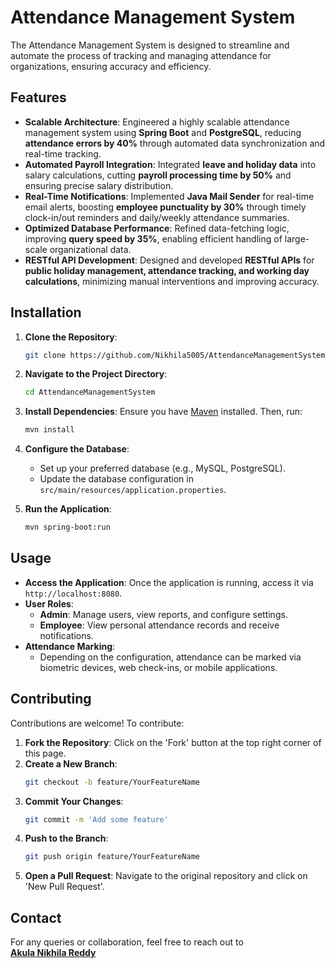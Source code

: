 # Attendance Management System

The Attendance Management System is designed to streamline and automate the process of tracking and managing attendance for organizations, ensuring accuracy and efficiency.


## Features

- **Scalable Architecture**: Engineered a highly scalable attendance management system using **Spring Boot** and **PostgreSQL**, reducing **attendance errors by 40%** through automated data synchronization and real-time tracking.  
- **Automated Payroll Integration**: Integrated **leave and holiday data** into salary calculations, cutting **payroll processing time by 50%** and ensuring precise salary distribution.  
- **Real-Time Notifications**: Implemented **Java Mail Sender** for real-time email alerts, boosting **employee punctuality by 30%** through timely clock-in/out reminders and daily/weekly attendance summaries.  
- **Optimized Database Performance**: Refined data-fetching logic, improving **query speed by 35%**, enabling efficient handling of large-scale organizational data.  
- **RESTful API Development**: Designed and developed **RESTful APIs** for **public holiday management, attendance tracking, and working day calculations**, minimizing manual interventions and improving accuracy.  

## Installation

1. **Clone the Repository**:
   ```bash
   git clone https://github.com/Nikhila5005/AttendanceManagementSystem.git
   ```
2. **Navigate to the Project Directory**:
   ```bash
   cd AttendanceManagementSystem
   ```
3. **Install Dependencies**:
   Ensure you have [Maven](https://maven.apache.org/) installed. Then, run:
   ```bash
   mvn install
   ```
4. **Configure the Database**:
   - Set up your preferred database (e.g., MySQL, PostgreSQL).
   - Update the database configuration in `src/main/resources/application.properties`.

5. **Run the Application**:
   ```bash
   mvn spring-boot:run
   ```

## Usage

- **Access the Application**:
  Once the application is running, access it via `http://localhost:8080`.
- **User Roles**:
  - **Admin**: Manage users, view reports, and configure settings.
  - **Employee**: View personal attendance records and receive notifications.
- **Attendance Marking**:
  - Depending on the configuration, attendance can be marked via biometric devices, web check-ins, or mobile applications.


## Contributing

Contributions are welcome! To contribute:

1. **Fork the Repository**: Click on the 'Fork' button at the top right corner of this page.
2. **Create a New Branch**:
   ```bash
   git checkout -b feature/YourFeatureName
   ```
3. **Commit Your Changes**:
   ```bash
   git commit -m 'Add some feature'
   ```
4. **Push to the Branch**:
   ```bash
   git push origin feature/YourFeatureName
   ```
5. **Open a Pull Request**: Navigate to the original repository and click on 'New Pull Request'.

## Contact

For any queries or collaboration, feel free to reach out to  
[**Akula Nikhila Reddy**](mailto:nikhilareddy5005@gmail.com)
